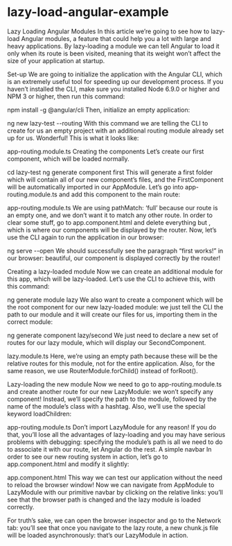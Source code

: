 # lazy-load-angular-example


Lazy Loading Angular Modules
In this article we’re going to see how to lazy-load Angular modules, a feature that could help you a lot with large and heavy applications. By lazy-loading a module we can tell Angular to load it only when its route is been visited, meaning that its weight won’t affect the size of your application at startup.

Set-up
We are going to initialize the application with the Angular CLI, which is an extremely useful tool for speeding up our development process. If you haven’t installed the CLI, make sure you installed Node 6.9.0 or higher and NPM 3 or higher, then run this command:

npm install -g @angular/cli
Then, initialize an empty application:

ng new lazy-test --routing
With this command we are telling the CLI to create for us an empty project with an additional routing module already set up for us. Wonderful! This is what it looks like:


app-routing.module.ts
Creating the components
Let’s create our first component, which will be loaded normally.

cd lazy-test
ng generate component first
This will generate a first folder which will contain all of our new component’s files, and the FirstComponent will be automatically imported in our AppModule. Let’s go into app-routing.module.ts and add this component to the main route:


app-routing.module.ts
We are using pathMatch: ‘full’ because our route is an empty one, and we don’t want it to match any other route. In order to clear some stuff, go to app.component.html and delete everything but <router-outlet></router-outlet>, which is where our components will be displayed by the router.
Now, let’s use the CLI again to run the application in our browser:

ng serve --open
We should successfully see the paragraph “first works!” in our browser: beautiful, our component is displayed correctly by the router!

Creating a lazy-loaded module
Now we can create an additional module for this app, which will be lazy-loaded. Let’s use the CLI to achieve this, with this command:

ng generate module lazy
We also want to create a component which will be the root component for our new lazy-loaded module: we just tell the CLI the path to our module and it will create our files for us, importing them in the correct module:

ng generate component lazy/second
We just need to declare a new set of routes for our lazy module, which will display our SecondComponent.


lazy.module.ts
Here, we’re using an empty path because these will be the relative routes for this module, not for the entire application. Also, for the same reason, we use RouterModule.forChild() instead of forRoot().

Lazy-loading the new module
Now we need to go to app-routing.module.ts and create another route for our new LazyModule: we won’t specify any component! Instead, we’ll specify the path to the module, followed by the name of the module’s class with a hashtag. Also, we’ll use the special keyword loadChildren:


app-routing.module.ts
Don’t import LazyModule for any reason! If you do that, you’ll lose all the advantages of lazy-loading and you may have serious problems with debugging: specifying the module’s path is all we need to do to associate it with our route, let Angular do the rest.
A simple navbar
In order to see our new routing system in action, let’s go to app.component.html and modify it slightly:


app.component.html
This way we can test our application without the need to reload the browser window! Now we can navigate from AppModule to LazyModule with our primitive navbar by clicking on the relative links: you’ll see that the browser path is changed and the lazy module is loaded correctly.

For truth’s sake, we can open the browser inspector and go to the Network tab: you’ll see that once you navigate to the lazy route, a new chunk.js file will be loaded asynchronously: that’s our LazyModule in action.